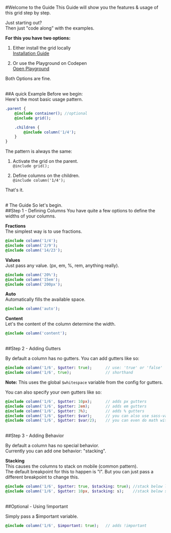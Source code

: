#Welcome to the Guide
This Guide will show you the features & usage of this grid step by step.

Just starting out? <br>
Then just "code along" with the examples.

**For this you have two options:**

1. Either install the grid locally<br>
[Installation Guide](https://github.com/NilsDannemann/hfc-relay-grid)

1. Or use the Playground on Codepen<br>
[Open Playground](http://codepen.io/NilsDannemann/pen/MKZQxe?editors=1100)

Both Options are fine.


<br>
##A quick Example
Before we begin:<br> 
Here's the most basic usage pattern.

```sass
.parent {
	@include container(); //optional
	@include grid();

	.children {
		@include column('1/4');
	}
}
```

The pattern is always the same:

1. Activate the grid on the parent. <br>
```@include grid();```

1. Define columns on the children. <br>
```@include column('1/4');```

That's it.


<br>
# The Guide
So let's begin.

<br>
##Step 1 - Defining Columns
You have quite a few options to define the widths of your columns.

**Fractions** <br> 
The simplest way is to use fractions.
```sass
@include column('1/4'); 	
@include column('2/9');
@include column('14/23');
```

**Values** <br> 
Just pass any value. (px, em, %, rem, anything really).
```sass
@include column('20%'); 	
@include column('15em');
@include column('200px');
```

**Auto** <br> 
Automatically fills the available space.
```sass
@include column('auto'); 	
```

**Content** <br> 
Let's the content of the column determine the width.
```sass
@include column('content'); 	
```


<br>
##Step 2 - Adding Gutters

By default a column has no gutters. You can add gutters like so:

```sass
@include column('1/6', $gutter: true); 		// use: 'true' or 'false'
@include column('1/6', true); 				// shorthand 
```
**Note:** This uses the global ```$whitespace``` variable from the config for gutters.

You can also specify your own gutters like so:
```sass
@include column('1/6', $gutter: 10px); 		// adds px gutters
@include column('1/6', $gutter: 2em); 		// adds em gutters
@include column('1/6', $gutter: 3%); 		// adds % gutters
@include column('1/6', $gutter: $var); 		// you can also use sass-variables
@include column('1/6', $gutter: $var/2); 	// you can even do math with them
```



<br>
##Step 3 - Adding Behavior

By default a column has no special behavior.<br>
Currently you can add one behavior: "stacking".

**Stacking** <br>
This causes the columns to stack on mobile (common pattern).<br>
The default breakpoint for this to happen is "l". But you can just pass a different breakpoint to change this.

```sass
@include column('1/6', $gutter: true, $stacking: true); //stack below l
@include column('1/6', $gutter: 10px, $stacking: s); 	//stack below s
```



<br>
##Optional - Using !important

Simply pass a $important variable.

```sass
@include column('1/6', $important: true); 	// adds !important
```

